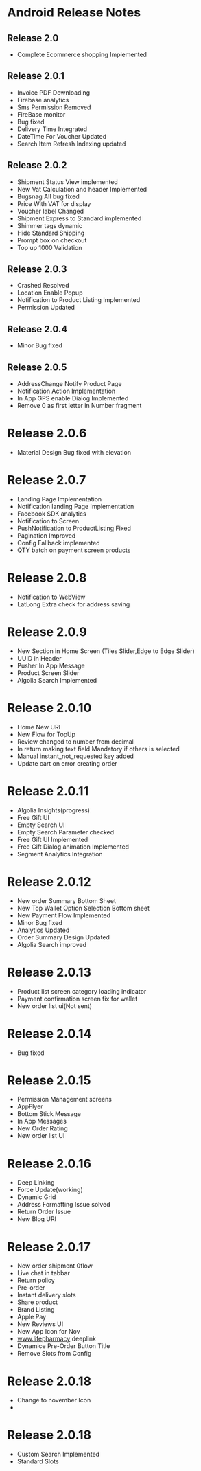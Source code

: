 # Android Release Notes

## Release 2.0

- Complete Ecommerce shopping Implemented

## Release 2.0.1

- Invoice PDF Downloading
- Firebase analytics
- Sms Permission Removed
- FireBase monitor
- Bug fixed
- Delivery Time Integrated
- DateTime For Voucher Updated
- Search Item Refresh Indexing updated

## Release 2.0.2

- Shipment Status View implemented
- New Vat Calculation and header Implemented
- Bugsnag All bug fixed
- Price With VAT for display
- Voucher label Changed
- Shipment Express to Standard implemented
- Shimmer tags dynamic
- Hide Standard Shipping
- Prompt box on checkout
- Top up 1000 Validation

## Release 2.0.3

- Crashed Resolved
- Location Enable Popup
- Notification to Product Listing Implemented
- Permission Updated

## Release 2.0.4

- Minor Bug fixed

## Release 2.0.5

- AddressChange Notify Product Page
- Notification Action Implementation
- In App GPS enable Dialog Implemented
- Remove 0 as first letter in Number fragment

# Release 2.0.6

- Material Design Bug fixed with elevation

# Release 2.0.7

- Landing Page Implementation
- Notification landing Page Implementation
- Facebook SDK analytics
- Notification to Screen
- PushNotification to ProductListing Fixed
- Pagination Improved
- Config Fallback implemented
- QTY batch on payment screen products

# Release 2.0.8

- Notification to WebView
- LatLong Extra check for address saving

# Release 2.0.9

- New Section in Home Screen (Tiles Slider,Edge to Edge Slider)
- UUID in Header
- Pusher In App Message
- Product Screen Slider
- Algolia Search Implemented

# Release 2.0.10
- Home New URl
- New Flow for TopUp
- Review changed to number from decimal
- In return making text field Mandatory if others is selected 
- Manual instant_not_requested   key added
- Update cart on error creating order 

# Release 2.0.11
- Algolia Insights(progress)
- Free Gift UI
- Empty Search UI
- Empty Search Parameter checked 
- Free Gift UI Implemented 
- Free Gift Dialog animation Implemented
- Segment Analytics Integration

# Release 2.0.12
- New order Summary Bottom Sheet
- New Top Wallet Option Selection Bottom sheet 
- New Payment Flow Implemented
- Minor Bug fixed 
- Analytics Updated 
- Order Summary Design Updated 
- Algolia Search improved

# Release 2.0.13
- Product list screen category loading indicator
- Payment confirmation screen fix for wallet
- New order list ui(Not sent)
# Release 2.0.14
- Bug fixed

# Release 2.0.15
- Permission Management screens
- AppFlyer
- Bottom Stick Message
- In App Messages
- New Order Rating
- New order list UI

# Release 2.0.16
- Deep Linking 
- Force Update(working)
- Dynamic Grid
- Address Formatting Issue solved
- Return Order Issue
- New Blog URl

# Release 2.0.17
- New order shipment 0flow
- Live chat in tabbar
- Return policy
- Pre-order
- Instant delivery slots
- Share product
- Brand Listing
- Apple Pay
- New Reviews UI
- New App Icon for Nov
- www.lifepharmacy deeplink
- Dynamice Pre-Order Button Title
- Remove Slots from Config

# Release 2.0.18

- Change to november Icon 
- 

# Release  2.0.18

- Custom Search Implemented
- Standard Slots 